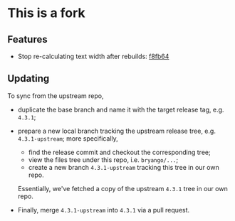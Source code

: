 # This is a fork

## Features

- Stop re-calculating text width after rebuilds: [f8fb64](https://github.com/bryango/texstudio/commit/f8fb64b1fc99e4a13feb07b60c9769cba24e0483)

## Updating

To sync from the upstream repo,

- duplicate the base branch and name it with the target release tag, e.g. `4.3.1`;
- prepare a new local branch tracking the upstream release tree, e.g. `4.3.1-upstream`; more specifically,
  - find the release commit and checkout the corresponding tree;
  - view the files tree under this repo, i.e. `bryango/...`;
  - create a new branch `4.3.1-upstream` tracking this tree in our own repo.
  
  Essentially, we've fetched a copy of the upstream `4.3.1` tree in our own repo.
- Finally, merge `4.3.1-upstream` into `4.3.1` via a pull request.
